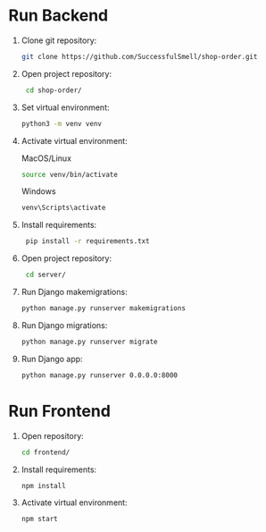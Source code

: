 #  Run Backend

1. Clone git repository:
    ```sh
    git clone https://github.com/SuccessfulSmell/shop-order.git
    ```
2. Open project repository:
    ```sh
     cd shop-order/
    ```
   
3. Set virtual environment:
    ```sh
    python3 -m venv venv
    ```

4. Activate virtual environment:
    
    MacOS/Linux
    
    ```sh
    source venv/bin/activate
    ```
    
    Windows
    ```sh
    venv\Scripts\activate
    ```

5. Install requirements:

    ```sh
     pip install -r requirements.txt
    ```
   
6. Open project repository:
    ```sh
     cd server/
    ```

7. Run Django makemigrations:

    ```sh
    python manage.py runserver makemigrations 
    ```
   
8. Run Django migrations:

    ```sh
    python manage.py runserver migrate
    ```

9. Run Django app:

    ```sh
    python manage.py runserver 0.0.0.0:8000
    ```
   
#  Run Frontend
 1. Open repository:
    ```sh
    cd frontend/
    ```

2. Install requirements:
    ```sh
    npm install
    ```

3. Activate virtual environment:
    ```sh
    npm start
    ```
